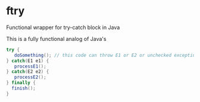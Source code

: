 # ftry
Functional wrapper for try-catch block in Java

This is a fully functional analog of Java's
```java
try {
   doSomething(); // this code can throw E1 or E2 or unchecked exceptiuons
} catch(E1 e1) {
   processE1();
} catch(E2 e2) {
   processE2();
} finally {
  finish();
}
```
